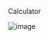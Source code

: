 Calculator

![image](https://user-images.githubusercontent.com/87300161/198368773-6b1acd2d-befd-4cf2-9871-18ab46cbf00b.png)



